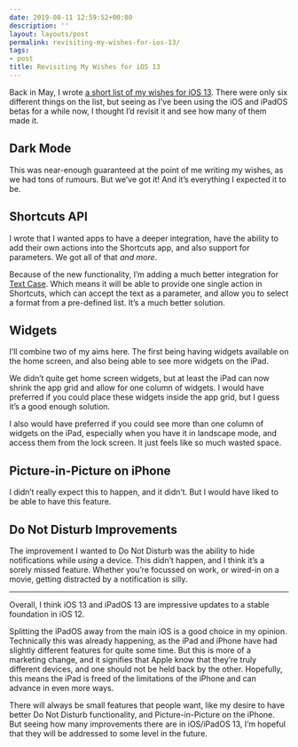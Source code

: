 ```yaml
---
date: 2019-08-11 12:59:52+00:00
description: ''
layout: layouts/post
permalink: revisiting-my-wishes-for-ios-13/
tags:
- post
title: Revisiting My Wishes for iOS 13
---
```


<p>Back in May, I wrote <a href="https://chrishannah.me/my-short-list-of-ios-13-wishes/">a short list of my wishes for iOS 13</a>. There were only six different things on the list, but seeing as I&#8217;ve been using the iOS and iPadOS betas for a while now, I thought I&#8217;d revisit it and see how many of them made it.</p>
<h2>Dark Mode</h2>
<p>This was near-enough guaranteed at the point of me writing my wishes, as we had tons of rumours. But we&#8217;ve got it! And it&#8217;s everything I expected it to be.</p>
<h2>Shortcuts API</h2>
<p>I wrote that I wanted apps to have a deeper integration, have the ability to add their own actions into the Shortcuts app, and also support for parameters. We got all of that <em>and more</em>.</p>
<p>Because of the new functionality, I&#8217;m adding a much better integration for <a href="https://textcase.app">Text Case</a>. Which means it will be able to provide one single action in Shortcuts, which can accept the text as a parameter, and allow you to select a format from a pre-defined list. It&#8217;s a much better solution.</p>
<h2>Widgets</h2>
<p>I&#8217;ll combine two of my aims here. The first being having widgets available on the home screen, and also being able to see more widgets on the iPad.</p>
<p>We didn&#8217;t quite get home screen widgets, but at least the iPad can now shrink the app grid and allow for one column of widgets. I would have preferred if you could place these widgets inside the app grid, but I guess it&#8217;s a good enough solution.</p>
<p>I also would have preferred if you could see more than one column of widgets on the iPad, especially when you have it in landscape mode, and access them from the lock screen. It just feels like so much wasted space.</p>
<h2>Picture-in-Picture on iPhone</h2>
<p>I didn&#8217;t really expect this to happen, and it didn&#8217;t. But I would have liked to be able to have this feature.</p>
<h2>Do Not Disturb Improvements</h2>
<p>The improvement I wanted to Do Not Disturb was the ability to hide notifications while <em>using</em> a device. This didn&#8217;t happen, and I think it&#8217;s a sorely missed feature. Whether you&#8217;re focussed on work, or wired-in on a movie, getting distracted by a notification is silly.</p>
<hr />
<p>Overall, I think iOS 13 and iPadOS 13 are impressive updates to a stable foundation in iOS 12.</p>
<p>Splitting the iPadOS away from the main iOS is a good choice in my opinion. Technically this was already happening, as the iPad and iPhone have had slightly different features for quite some time. But this is more of a marketing change, and it signifies that Apple know that they&#8217;re truly different devices, and one should not be held back by the other. Hopefully, this means the iPad is freed of the limitations of the iPhone and can advance in even more ways.</p>
<p>There will always be small features that people want, like my desire to have better Do Not Disturb functionality, and Picture-in-Picture on the iPhone. But seeing how many improvements there are in iOS/iPadOS 13, I&#8217;m hopeful that they will be addressed to some level in the future.</p>